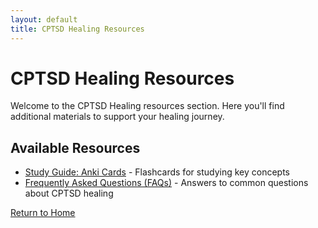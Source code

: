```yaml
---
layout: default
title: CPTSD Healing Resources
---
```


# CPTSD Healing Resources

Welcome to the CPTSD Healing resources section. Here you'll find additional materials to support your healing journey.

## Available Resources

* [Study Guide: Anki Cards](Anki-cards.md) - Flashcards for studying key concepts
* [Frequently Asked Questions (FAQs)](FAQs.md) - Answers to common questions about CPTSD healing

[Return to Home](../)